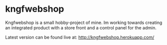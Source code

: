# kngfwebshop

Kngfwebshop is a small hobby-project of mine.
Im working towards creating an integrated product with a store front and a control panel for the admin.

Latest version can be found live at: http://kngfwebshop.herokuapp.com/ 
